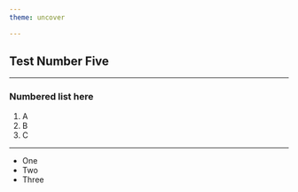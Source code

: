 ```yaml
---
theme: uncover

---
```

## Test Number Five

---
### Numbered list here

 1. A
 2. B
 3. C

---
 * One
 * Two
 * Three

